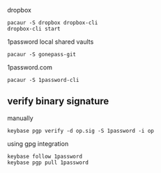dropbox

    pacaur -S dropbox dropbox-cli
    dropbox-cli start

1password local shared vaults

    pacaur -S gonepass-git

1password.com

    pacaur -S 1password-cli

## verify binary signature

manually

    keybase pgp verify -d op.sig -S 1password -i op

using gpg integration

    keybase follow 1password
    keybase pgp pull 1password

